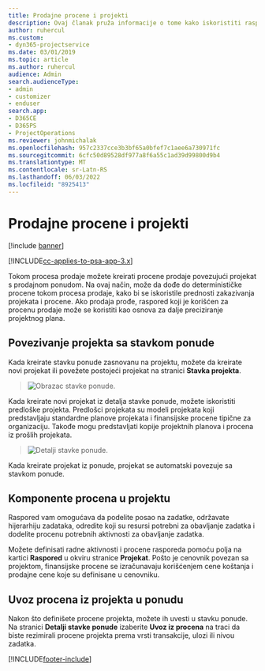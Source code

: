 ```yaml
---
title: Prodajne procene i projekti
description: Ovaj članak pruža informacije o tome kako iskoristiti raspored i procene u procesu prodaje.
author: ruhercul
ms.custom:
- dyn365-projectservice
ms.date: 03/01/2019
ms.topic: article
ms.author: ruhercul
audience: Admin
search.audienceType:
- admin
- customizer
- enduser
search.app:
- D365CE
- D365PS
- ProjectOperations
ms.reviewer: johnmichalak
ms.openlocfilehash: 957c2337cce3b3bf65a0bfef7c1aee6a730971fc
ms.sourcegitcommit: 6cfc50d89528df977a8f6a55c1ad39d99800d9b4
ms.translationtype: MT
ms.contentlocale: sr-Latn-RS
ms.lasthandoff: 06/03/2022
ms.locfileid: "8925413"
---
```

# <a name="sales-estimates-and-projects"></a>Prodajne procene i projekti

[!include [banner](../includes/psa-now-project-operations.md)]

[!INCLUDE[cc-applies-to-psa-app-3.x](../includes/cc-applies-to-psa-app-3x.md)]

Tokom procesa prodaje možete kreirati procene prodaje povezujući projekat s prodajnom ponudom. Na ovaj način, može da dođe do determinističke procene tokom procesa prodaje, kako bi se iskoristile prednosti zakazivanja projekata i procene. Ako prodaja prođe, raspored koji je korišćen za procenu prodaje može se koristiti kao osnova za dalje preciziranje projektnog plana.

## <a name="linking-a-project-to-a-quote-line"></a>Povezivanje projekta sa stavkom ponude

Kada kreirate stavku ponude zasnovanu na projektu, možete da kreirate novi projekat ili povežete postojeći projekat na stranici **Stavka projekta**. 

> ![Obrazac stavke ponude.](media/project-8.png)
 
Kada kreirate novi projekat iz detalja stavke ponude, možete iskoristiti predloške projekta. Predlošci projekata su modeli projekata koji predstavljaju standardne planove projekata i finansijske procene tipične za organizaciju. Takođe mogu predstavljati kopije projektnih planova i procena iz prošlih projekata.

> ![Detalji stavke ponude.](media/project-9.png)
  
Kada kreirate projekat iz ponude, projekat se automatski povezuje sa stavkom ponude.

## <a name="components-of-estimates-in-a-project"></a>Komponente procena u projektu

Raspored vam omogućava da podelite posao na zadatke, održavate hijerarhiju zadataka, odredite koji su resursi potrebni za obavljanje zadatka i dodelite procenu potrebnih aktivnosti za obavljanje zadatka.

Možete definisati radne aktivnosti i procene rasporeda pomoću polja na kartici **Raspored** u okviru stranice **Projekat**. Pošto je cenovnik povezan sa projektom, finansijske procene se izračunavaju korišćenjem cene koštanja i prodajne cene koje su definisane u cenovniku.

## <a name="importing-estimates-from-a-project-into-a-quote"></a>Uvoz procena iz projekta u ponudu

Nakon što definišete procene projekta, možete ih uvesti u stavku ponude. Na stranici **Detalji stavke ponude** izaberite **Uvoz iz procena** na traci da biste rezimirali procene projekta prema vrsti transakcije, ulozi ili nivou zadatka.


[!INCLUDE[footer-include](../includes/footer-banner.md)]
